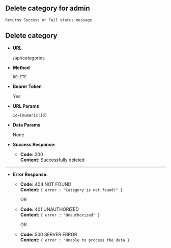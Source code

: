**Delete category for admin**
----
    Returns Success or Fail status message.

## Delete category

* **URL**

  /api/categories

* **Method**

  `DELETE`

* **Bearer Token**

  Yes

* **URL Params**

  `id=[numeric|id]` <br/>

* **Data Params**

  None

* **Success Response:**

    * **Code:** 200 <br/>
      **Content:** Successfully deleted

----



* **Error Response:**

    * **Code:** 404 NOT FOUND <br />
      **Content:** `{ error : "Category is not found!" }`

      OR

    * **Code:** 401 UNAUTHORIZED <br />
      **Content:** `{ error : "Unauthorized" }`

      OR

    * **Code:** 500 SERVER ERROR <br />
      **Content:** `{ error : "Unable to process the data }`

